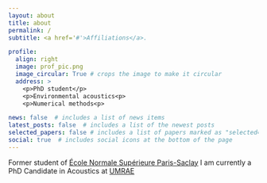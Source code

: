 ```yaml
---
layout: about
title: about
permalink: /
subtitle: <a href='#'>Affiliations</a>. 

profile:
  align: right
  image: prof_pic.png
  image_circular: True # crops the image to make it circular
  address: >
    <p>PhD student</p>
    <p>Environmental acoustics<p>
    <p>Numerical methods<p>

news: false  # includes a list of news items
latest_posts: false  # includes a list of the newest posts
selected_papers: false # includes a list of papers marked as "selected={true}"
social: true  # includes social icons at the bottom of the page
---
```


Former student of [École Normale Supérieure Paris-Saclay](https://ens-paris-saclay.fr/) I am currently a PhD Candidate in Acoustics at [UMRAE](https://www.umrae.fr/)
